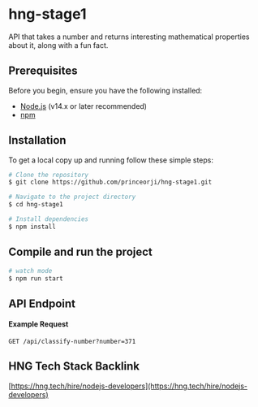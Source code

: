 # hng-stage1 

API that takes a number and returns interesting mathematical properties about it, along with a fun fact.

## Prerequisites

Before you begin, ensure you have the following installed:

- [Node.js](https://nodejs.org/) (v14.x or later recommended)
- [npm](https://www.npmjs.com/)

## Installation

To get a local copy up and running follow these simple steps:

```bash
# Clone the repository
$ git clone https://github.com/princeorji/hng-stage1.git

# Navigate to the project directory
$ cd hng-stage1

# Install dependencies
$ npm install
```

## Compile and run the project

```bash
# watch mode
$ npm run start
```

## API Endpoint

#### Example Request

```http
GET /api/classify-number?number=371
```

## HNG Tech Stack Backlink    
[https://hng.tech/hire/nodejs-developers](https://hng.tech/hire/nodejs-developers)